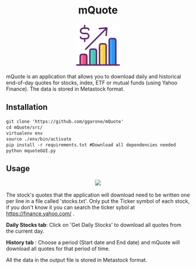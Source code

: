 <h1 align="center"> mQuote </h1>
<p align="center"> 
  <img src="https://github.com/ggarone/mQuote/blob/master/stock.png"  width="120" height="120">
</p>


mQuote is an application that allows you to download daily and historical end-of-day quotes for stocks, index, ETF or mutual funds (using Yahoo Finance).  The data is stored in Metastock format.

## Installation

	git clone 'https://github.com/ggarone/mQuote'
	cd mQuote/src/
	virtualenv env
	source ./env/bin/activate
	pip install -r requirements.txt #Download all dependencies needed
	python mquoteGUI.py

## Usage
<p align="center"> 
  <img src="https://i.imgur.com/OiH62CI.gif">
</p>

The stock's quotes that the application will download need to be written one per line in a file called 'stocks.txt'. 
Only put the Ticker symbol of each stock, if you don't know it you can search the ticker sybol at https://finance.yahoo.com/ . 

**Daily Stocks tab**: Click on 'Get Daily Stocks' to download all quotes from the current day.

**History tab** : Choose a period (Start date and End date) and mQuote will download all quotes for that period of time.

All the data in the output file is stored in Metastock format.
